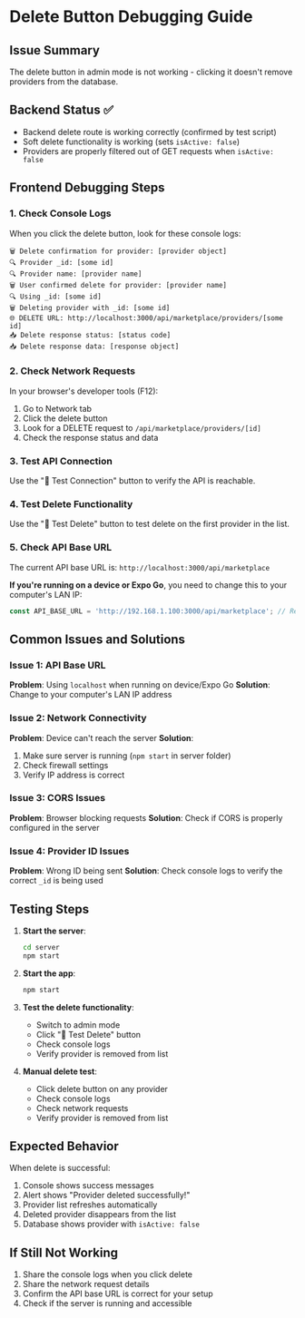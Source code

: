 # Delete Button Debugging Guide

## Issue Summary
The delete button in admin mode is not working - clicking it doesn't remove providers from the database.

## Backend Status ✅
- Backend delete route is working correctly (confirmed by test script)
- Soft delete functionality is working (sets `isActive: false`)
- Providers are properly filtered out of GET requests when `isActive: false`

## Frontend Debugging Steps

### 1. Check Console Logs
When you click the delete button, look for these console logs:
```
🗑️ Delete confirmation for provider: [provider object]
🔍 Provider _id: [some id]
🔍 Provider name: [provider name]
🗑️ User confirmed delete for provider: [provider name]
🔍 Using _id: [some id]
🗑️ Deleting provider with _id: [some id]
🌐 DELETE URL: http://localhost:3000/api/marketplace/providers/[some id]
📥 Delete response status: [status code]
📥 Delete response data: [response object]
```

### 2. Check Network Requests
In your browser's developer tools (F12):
1. Go to Network tab
2. Click the delete button
3. Look for a DELETE request to `/api/marketplace/providers/[id]`
4. Check the response status and data

### 3. Test API Connection
Use the "🧪 Test Connection" button to verify the API is reachable.

### 4. Test Delete Functionality
Use the "🧪 Test Delete" button to test delete on the first provider in the list.

### 5. Check API Base URL
The current API base URL is: `http://localhost:3000/api/marketplace`

**If you're running on a device or Expo Go**, you need to change this to your computer's LAN IP:
```javascript
const API_BASE_URL = 'http://192.168.1.100:3000/api/marketplace'; // Replace with your IP
```

## Common Issues and Solutions

### Issue 1: API Base URL
**Problem**: Using `localhost` when running on device/Expo Go
**Solution**: Change to your computer's LAN IP address

### Issue 2: Network Connectivity
**Problem**: Device can't reach the server
**Solution**: 
1. Make sure server is running (`npm start` in server folder)
2. Check firewall settings
3. Verify IP address is correct

### Issue 3: CORS Issues
**Problem**: Browser blocking requests
**Solution**: Check if CORS is properly configured in the server

### Issue 4: Provider ID Issues
**Problem**: Wrong ID being sent
**Solution**: Check console logs to verify the correct `_id` is being used

## Testing Steps

1. **Start the server**:
   ```bash
   cd server
   npm start
   ```

2. **Start the app**:
   ```bash
   npm start
   ```

3. **Test the delete functionality**:
   - Switch to admin mode
   - Click "🧪 Test Delete" button
   - Check console logs
   - Verify provider is removed from list

4. **Manual delete test**:
   - Click delete button on any provider
   - Check console logs
   - Check network requests
   - Verify provider is removed from list

## Expected Behavior

When delete is successful:
1. Console shows success messages
2. Alert shows "Provider deleted successfully!"
3. Provider list refreshes automatically
4. Deleted provider disappears from the list
5. Database shows provider with `isActive: false`

## If Still Not Working

1. Share the console logs when you click delete
2. Share the network request details
3. Confirm the API base URL is correct for your setup
4. Check if the server is running and accessible 